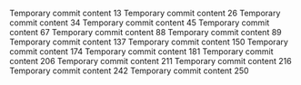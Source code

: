 Temporary commit content 13
Temporary commit content 26
Temporary commit content 34
Temporary commit content 45
Temporary commit content 67
Temporary commit content 88
Temporary commit content 89
Temporary commit content 137
Temporary commit content 150
Temporary commit content 174
Temporary commit content 181
Temporary commit content 206
Temporary commit content 211
Temporary commit content 216
Temporary commit content 242
Temporary commit content 250
